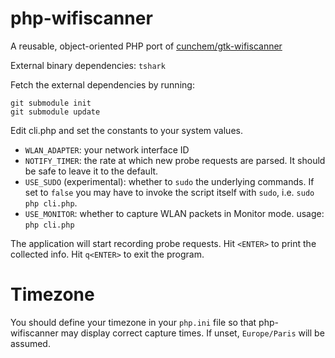 # php-wifiscanner
A reusable, object-oriented PHP port of [cunchem/gtk-wifiscanner](https://github.com/cunchem/gtk-wifiscanner)

External binary dependencies: `tshark`

Fetch the external dependencies by running:

```shell
git submodule init
git submodule update
```

Edit cli.php and set the constants to your system values.
- `WLAN_ADAPTER`: your network interface ID
- `NOTIFY_TIMER`: the rate at which new probe requests are parsed. It should be safe to leave it to the default.
- `USE_SUDO` (experimental): whether to `sudo` the underlying commands. If set to `false` you may have to invoke the script itself with `sudo`, i.e. `sudo php cli.php`.
- `USE_MONITOR`: whether to capture WLAN packets in Monitor mode.
usage: `php cli.php`

The application will start recording probe requests.
Hit `<ENTER>` to print the collected info.
Hit `q<ENTER>` to exit the program.

# Timezone
You should define your timezone in your `php.ini` file so that php-wifiscanner may display correct capture times. If unset, `Europe/Paris` will be assumed.

